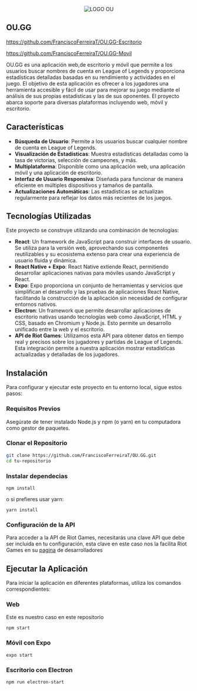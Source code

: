 <p align="center">
  <img src="https://github.com/FranciscoFerreiraT/OU.GG/assets/92456485/63033678-54b1-4dfa-a029-fc6fe9197864" alt="LOGO OU">
</p>


 ## OU.GG
 https://github.com/FranciscoFerreiraT/OU.GG-Escritorio
 
 https://github.com/FranciscoFerreiraT/OU.GG-Movil


OU.GG es una aplicación web,de escritorio y móvil que permite a los usuarios buscar nombres de cuenta en League of Legends y proporciona estadísticas detalladas basadas en su rendimiento y actividades en el juego. El objetivo de esta aplicación es ofrecer a los jugadores una herramienta accesible y fácil de usar para mejorar su juego mediante el análisis de sus propias estadísticas y las de sus oponentes. El proyecto abarca soporte para diversas plataformas incluyendo web, móvil y escritorio.

## Características

- **Búsqueda de Usuario**: Permite a los usuarios buscar cualquier nombre de cuenta en League of Legends.
- **Visualización de Estadísticas**: Muestra estadísticas detalladas como la tasa de victorias, selección de campeones, y más.
- **Multiplataforma**: Disponible como una aplicación web, una aplicación móvil y una aplicación de escritorio.
- **Interfaz de Usuario Responsiva**: Diseñada para funcionar de manera eficiente en múltiples dispositivos y tamaños de pantalla.
- **Actualizaciones Automáticas**: Las estadísticas se actualizan regularmente para reflejar los datos más recientes de los juegos.

## Tecnologías Utilizadas

Este proyecto se construye utilizando una combinación de tecnologías:

- **React**: Un framework de JavaScript para construir interfaces de usuario. Se utiliza para la versión web, aprovechando sus componentes reutilizables y su ecosistema extenso para crear una experiencia de usuario fluida y dinámica.
- **React Native + Expo**: React Native extiende React, permitiendo desarrollar aplicaciones nativas para móviles usando JavaScript y React.
- **Expo**: Expo proporciona un conjunto de herramientas y servicios que simplifican el desarrollo y las pruebas de aplicaciones React Native, facilitando la construcción de la aplicación sin necesidad de configurar entornos nativos.
- **Electron**: Un framework que permite desarrollar aplicaciones de escritorio nativas usando tecnologías web como JavaScript, HTML y CSS, basado en Chromium y Node.js. Esto permite un desarrollo unificado entre la web y el escritorio.
- **API de Riot Games**: Utilizamos esta API para obtener datos en tiempo real y precisos sobre los jugadores y partidas de League of Legends. Esta integración permite a nuestra aplicación mostrar estadísticas actualizadas y detalladas de los jugadores.

## Instalación

Para configurar y ejecutar este proyecto en tu entorno local, sigue estos pasos:

### Requisitos Previos

Asegúrate de tener instalado Node.js y npm (o yarn) en tu computadora como gestor de paquetes.

### Clonar el Repositorio

```bash
git clone https://github.com/FranciscoFerreiraT/OU.GG.git
cd tu-repositorio
```

### Instalar dependecias

```
npm install
```
o si prefieres usar yarn:

```
yarn install
```
### Configuración de la API
Para acceder a la API de Riot Games, necesitarás una clave API que debe ser incluida en tu configuración, esta clave en este caso nos la facilita Riot Games en su [pagina](https://developer.riotgames.com/) de desarrolladores 

## Ejecutar la Aplicación
Para iniciar la aplicación en diferentes plataformas, utiliza los comandos correspondientes:

### Web
Este es nuestro caso en este repositorio
```
npm start
```
### Móvil con Expo
```
expo start
```
### Escritorio con Electron
```
npm run electron-start
```
